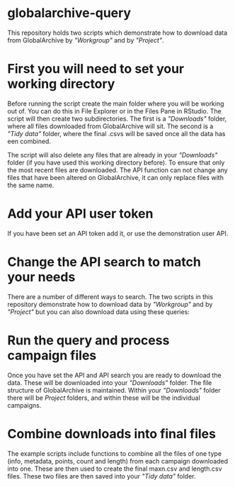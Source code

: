 # globalarchive-query
This repository holds two scripts which demonstrate how to download data from GlobalArchive by <i>"Workgroup"</i> and by <i>"Project"</i>.

# First you will need to set your working directory
Before running the script create the main folder where you will be working out of. You can do this in File Explorer or in the Files Pane in RStudio.
The script will then create two subdirectories. The first is a <i>"Downloads"</i> folder, where all files downloaded from GlobalArchive will sit. The second is a <i>"Tidy data"</i> folder, where the final .csvs will be saved once all the data has een combined.

The script will also delete any files that are already in your <i>"Downloads"</i> folder (if you have used this working directory before). To ensure that only the most recent files are downloaded. The API function can not change any files that have been altered on GlobalArchive, it can only replace files with the same name.

# Add your API user token
If you have been set an API token add it, or use the demonstration user API.

# Change the API search to match your needs
There are a number of different ways to search. The two scripts in this repository demonstrate how to download data by <i>"Workgroup"</i> and by <i>"Project"</i> but you can also download data using these queries:

# Run the query and process campaign files
Once you have set the API and API search you are ready to download the data. These will be downloaded into your <i>"Downloads"</i> folder. The file structure of GlobalArchive is maintained. Within your <i>"Downloads"</i> folder there will be <i>Project</i> folders, and within these will be the individual campaigns.

# Combine downloads into final files
The example scripts include functions to combine all the files of one type (info, metadata, points, count and length) from each campaign downloaded into one. These are then used to create the final maxn.csv and length.csv files. These two files are then saved into your <i>"Tidy data"</i> folder.
